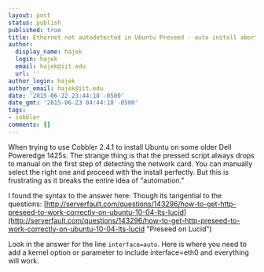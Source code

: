 ```yaml
---
layout: post
status: publish
published: true
title: Ethernet not autodetected in Ubuntu Preseed - auto install aborts
author:
  display_name: hajek
  login: hajek
  email: hajek@iit.edu
  url: ''
author_login: hajek
author_email: hajek@iit.edu
date: '2015-06-22 23:44:18 -0500'
date_gmt: '2015-06-23 04:44:18 -0500'
tags:
- cobbler
comments: []
---
```

When trying to use Cobbler 2.4.1 to install Ubuntu on some older Dell Poweredge 1425s. The strange thing is that the pressed script always drops to manual on the first step of detecting the network card.   You can manually select the right one and proceed with the install perfectly.  But this is frustrating as it breaks the entire idea of "automation."

I found the syntax to the answer here:  Though its tangential to the questions:
[http://serverfault.com/questions/143296/how-to-get-http-preseed-to-work-correctly-on-ubuntu-10-04-lts-lucid](http://serverfault.com/questions/143296/how-to-get-http-preseed-to-work-correctly-on-ubuntu-10-04-lts-lucid "Preseed on Lucid")

Look in the answer for the line ```interface=auto```. Here is where you need to add a kernel option or parameter to include interface=eth0 and everything will work.

